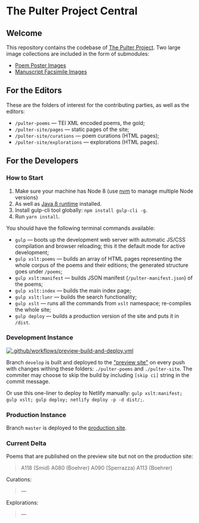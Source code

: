 # The Pulter Project Central

## Welcome
This repository contains the codebase of [The Pulter Project](https://pulterproject.northwestern.edu/). Two large image collections are included in the form of submodules:
* [Poem Poster Images](https://github.com/MADStudioNU/the-pulter-project-posters)
* [Manuscript Facsimile Images](https://github.com/MADStudioNU/the-pulter-project-facs)

## For the Editors
These are the folders of interest for the contributing parties, as well as the editors:
* `/pulter-poems` — TEI XML encoded poems, the gold;
* `/pulter-site/pages` — static pages of the site;
* `/pulter-site/curations` — poem curations (HTML pages);
* `/pulter-site/explorations` — explorations (HTML pages).

## For the Developers
### How to Start
1. Make sure your machine has Node 8 (use [nvm](https://github.com/nvm-sh/nvm) to manage multiple Node versions) 
2. As well as [Java 8 runtime](https://adoptopenjdk.net/) installed.
3. Install gulp-cli tool globally: `npm install gulp-cli -g`.
4. Run `yarn install`.

You should have the following terminal commands available:
* `gulp` — boots up the development web server with automatic JS/CSS compilation and browser reloading; this it the default mode for active development;
* `gulp xslt:poems` — builds an array of HTML pages representing the whole corpus of the poems and their editions; the generated structure goes under `/poems`;
* `gulp xslt:manifest` — builds JSON manifest (`/pulter-manifest.json`) of the poems;
* `gulp xslt:index` — builds the main index page;
* `gulp xslt:lunr` — builds the search functionality;
* `gulp xslt` — runs all the commands from `xslt` namespace; re-compiles the whole site;
* `gulp deploy` — builds a production version of the site and puts it in `/dist`.

### Development Instance
[![.github/workflows/preview-build-and-deploy.yml](https://github.com/MADStudioNU/the-pulter-project/actions/workflows/preview-build-and-deploy.yml/badge.svg?branch=develop)](https://github.com/MADStudioNU/the-pulter-project/actions/workflows/preview-build-and-deploy.yml)

Branch `develop` is built and deployed to the ["preview site"](https://pulterproject-preview-c7ga82m1pzxmbn.netlify.app/#poems) on every push with changes withing these folders: `./pulter-poems` and `./pulter-site`. The commiter may choose to skip the build by including `[skip ci]` string in the commit message.

Or use this one-liner to deploy to Netlify manually: `gulp xslt:manifest; gulp xslt; gulp deploy; netlify deploy -p -d dist/;`.

### Production Instance
Branch `master` is deployed to the [production site](https://pulterproject.northwestern.edu/#poems).

### Current Delta
Poems that are published on the preview site but not on the production site:
> A118 (Smid) A080 (Boehrer) A090 (Sperrazza) A113 (Boehrer)

Curations:
> —

Explorations:
> —
